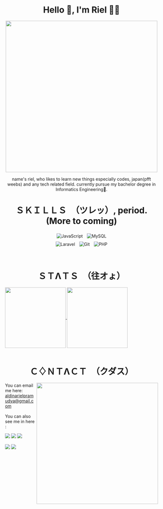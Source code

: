 <h1 align="center">Hello 💠, I'm Riel 🙋‍♂️</h1>
<p align = "center">
  <img src = "https://media.tenor.com/YwHt39jvC2oAAAAC/mashu-kyrielight-fate.gif" width="500">
</p>

  <p align = "center">name's riel, who likes to learn new things especially codes, japan(pfft weebs) and any tech related field. currently pursue my bachelor degree in Informatics Engineering🔭.<br></p>

<h1 align="center">ＳＫＩＬＬＳ　（ツレッ）, period. (More to coming)</h1>
<p align="center">
  <img style="margin: 5px" src="https://img.shields.io/badge/javascript-%23323330.svg?style=for-the-badge&logo=javascript&logoColor=%23F7DF1E" alt="JavaScript"/>
  <img style="margin: 5px" src="https://img.shields.io/badge/mysql-4479A1.svg?style=for-the-badge&logo=mysql&logoColor=white" alt="MySQL"/> <br>
  <img style="margin: 5px" src="https://img.shields.io/badge/laravel-%23FF2D20.svg?style=for-the-badge&logo=laravel&logoColor=white" alt="Laravel"/> 
  <img style="margin: 5px" src="https://img.shields.io/badge/git-%23F05033.svg?style=for-the-badge&logo=git&logoColor=white" alt="Git"/>
  <img style="margin: 5px" src="https://img.shields.io/badge/php-%23777BB4.svg?style=for-the-badge&logo=php&logoColor=white" alt="PHP"/>
</p>
<br>


<h1 align="center">ＳＴΛＴＳ　（往オょ）</h1>
<a href="https://github.com/aldinpramudya/github-readme-stats">
  <img height=200 align="center" src="https://github-readme-stats.vercel.app/api?username=aldinpramudya&show_icons=true&theme=dracula&rank_icon=github&custom_title=GitLogs" />
</a>
<a href="https://github.com/aldinpramudya/convoychat">
  <img height=200 align="center" src="https://github-readme-stats.vercel.app/api/top-langs?username=aldinpramudya&layout=compact&langs_count=8&card_width=320&theme=dracula" />
</a>
<br><br>

<h1 align="center">Ｃ♢ＮＴΛＣＴ　（クダス）</h1>
<img align="right" width="400" src="https://media1.tenor.com/m/OOgv_qDt_8gAAAAC/anime-goldentime.gif" />

You can email me here: aldinarielpramudya@gmail.com
<br><br>
You can also see me in here : 

[![](https://img.shields.io/badge/github-%23121011.svg?style=for-the-badge&logo=github&logoColor=white)](https://github.com/aldinpramudya)
[![](https://img.shields.io/badge/Discord-%235865F2.svg?style=for-the-badge&logo=discord&logoColor=white)](https://discord.gg/fhCtFcrT)
[![](https://img.shields.io/badge/linkedin-%230077B5.svg?style=for-the-badge&logo=linkedin&logoColor=white)](https://www.linkedin.com/in/aldinarielpramudya/)
<br><br>
[![](https://img.shields.io/badge/Gmail-D14836?style=for-the-badge&logo=gmail&logoColor=white)](mailto:aldinarielpramudya@gmail.com)
[![](https://img.shields.io/badge/Instagram-%23E4405F.svg?style=for-the-badge&logo=Instagram&logoColor=white)](https://www.instagram.com/arcuied__/)



